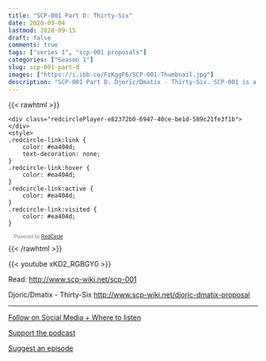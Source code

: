```yaml
---
title: "SCP-001 Part D: Thirty-Six"
date: 2020-03-04
lastmod: 2020-09-15
draft: false
comments: true
tags: ["series 1", "scp-001 proposals"]
categories: ["Season 1"]
slug: scp-001-part-d
images: ["https://i.ibb.co/FzKggF6/SCP-001-Thumbnail.jpg"]
description: "SCP-001 Part D. Djoric/Dmatix - Thirty-Six. SCP-001 is a group of thirty-six individuals, designated SCP-001-01 through SCP-001-036."
---
```


{{< rawhtml >}}
<script async defer onload="redcircleIframe();" src="https://api.podcache.net/embedded-player/sh/63705181-2bd5-4fc1-a869-6f5b27226efa/ep/e82372b0-6947-40ce-be1d-589c21fe3f1b"></script>
    <div class="redcirclePlayer-e82372b0-6947-40ce-be1d-589c21fe3f1b"></div>
    <style>
    .redcircle-link:link {
        color: #ea404d;
        text-decoration: none;
    }
    .redcircle-link:hover {
        color: #ea404d;
    }
    .redcircle-link:active {
        color: #ea404d;
    }
    .redcircle-link:visited {
        color: #ea404d;
    }
</style>
<p style="margin-top:3px;margin-left:11px;font-family: sans-serif;font-size: 10px; color: gray;">Powered by <a class="redcircle-link" href="https://redcircle.com?utm_source=rc_embedded_player&utm_medium=web&utm_campaign=embedded_v1">RedCircle</a></p>
{{< /rawhtml >}}

{{< youtube xKD2_RGBGY0 >}}

Read: http://www.scp-wiki.net/scp-001

Djoric/Dmatix - Thirty-Six
http://www.scp-wiki.net/djoric-dmatix-proposal

---

[Follow on Social Media + Where to listen](/links)

[Support the podcast](/support)

[Suggest an episode](/suggest)
